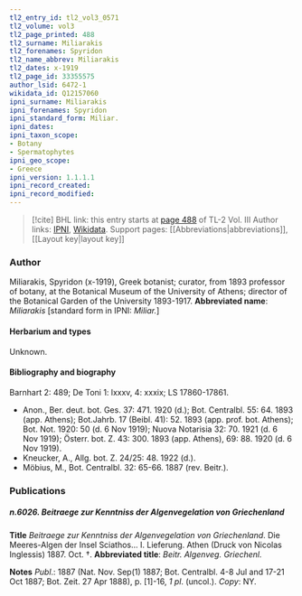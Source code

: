 ```yaml
---
tl2_entry_id: tl2_vol3_0571
tl2_volume: vol3
tl2_page_printed: 488
tl2_surname: Miliarakis
tl2_forenames: Spyridon
tl2_name_abbrev: Miliarakis
tl2_dates: x-1919
tl2_page_id: 33355575
author_lsid: 6472-1
wikidata_id: Q12157060
ipni_surname: Miliarakis
ipni_forenames: Spyridon
ipni_standard_form: Miliar.
ipni_dates: 
ipni_taxon_scope: 
- Botany
- Spermatophytes
ipni_geo_scope: 
- Greece
ipni_version: 1.1.1.1
ipni_record_created: 
ipni_record_modified:
---
```


> [!cite] BHL link: this entry starts at [page 488](https://www.biodiversitylibrary.org/page/33355575) of TL-2 Vol. III
> Author links: [IPNI](https://www.ipni.org/a/6472-1), [Wikidata](https://www.wikidata.org/wiki/Q12157060). Support pages: [[Abbreviations|abbreviations]], [[Layout key|layout key]]

### Author

Miliarakis, Spyridon (x-1919), Greek botanist; curator, from 1893 professor of botany, at the Botanical Museum of the University of Athens; director of the Botanical Garden of the University 1893-1917. 
**Abbreviated name**: *Miliarakis* \[standard form in IPNI: *Miliar.*\]

#### Herbarium and types

Unknown.

#### Bibliography and biography

Barnhart 2: 489; De Toni 1: lxxxv, 4: xxxix; LS 17860-17861.
- Anon., Ber. deut. bot. Ges. 37: 471. 1920 (d.); Bot. Centralbl. 55: 64. 1893 (app. Athens); Bot.Jahrb. 17 (Beibl. 41): 52. 1893 (app. prof. bot. Athens); Bot. Not. 1920: 50 (d. 6 Nov 1919); Nuova Notarisia 32: 70. 1921 (d. 6 Nov 1919); Österr. bot. Z. 43: 300. 1893 (app. Athens), 69: 88. 1920 (d. 6 Nov 1919).
- Kneucker, A., Allg. bot. Z. 24/25: 48. 1922 (d.).
- Möbius, M., Bot. Centralbl. 32: 65-66. 1887 (rev. Beitr.).

### Publications

##### n.6026. Beitraege zur Kenntniss der Algenvegelation von Griechenland

**Title**
*Beitraege zur Kenntniss der Algenvegelation von Griechenland*. Die Meeres-Algen der Insel Sciathos... I. Lieferung. Athen (Druck von Nicolas Inglessis) 1887. Oct. †.
**Abbreviated title**: *Beitr. Algenveg. Griechenl.*

**Notes**
*Publ*.: 1887 (Nat. Nov. Sep(1) 1887; Bot. Centralbl. 4-8 Jul and 17-21 Oct 1887; Bot. Zeit. 27 Apr 1888), p. \[1\]-16, *1 pl*. (uncol.). *Copy*: NY.

